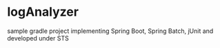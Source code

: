 # logAnalyzer
sample gradle project implementing Spring Boot, Spring Batch, jUnit and developed under STS
